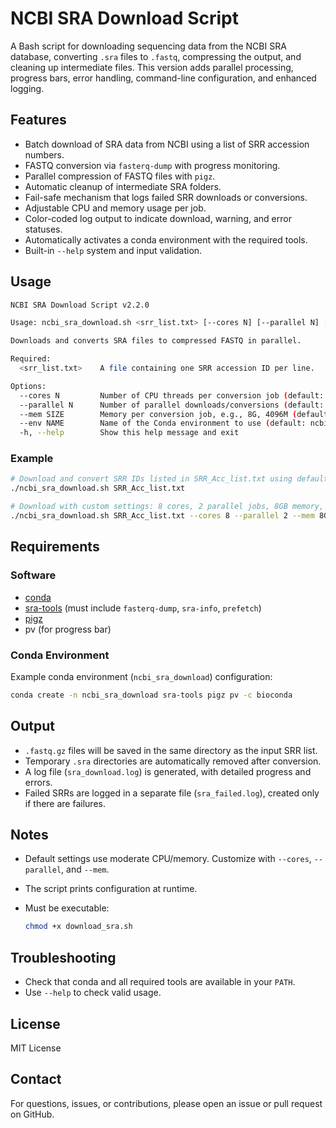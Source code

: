 # NCBI SRA Download Script

A Bash script for downloading sequencing data from the NCBI SRA database, converting `.sra` files to `.fastq`, compressing the output, and cleaning up intermediate files. This version adds parallel processing, progress bars, error handling, command-line configuration, and enhanced logging.

## Features

* Batch download of SRA data from NCBI using a list of SRR accession numbers.
* FASTQ conversion via `fasterq-dump` with progress monitoring.
* Parallel compression of FASTQ files with `pigz`.
* Automatic cleanup of intermediate SRA folders.
* Fail-safe mechanism that logs failed SRR downloads or conversions.
* Adjustable CPU and memory usage per job.
* Color-coded log output to indicate download, warning, and error statuses.
* Automatically activates a conda environment with the required tools.
* Built-in `--help` system and input validation.

## Usage

```bash
NCBI SRA Download Script v2.2.0

Usage: ncbi_sra_download.sh <srr_list.txt> [--cores N] [--parallel N] [--mem SIZE] [--env NAME] [-h|--help]

Downloads and converts SRA files to compressed FASTQ in parallel.

Required:
  <srr_list.txt>    A file containing one SRR accession ID per line.

Options:
  --cores N         Number of CPU threads per conversion job (default: max/4)
  --parallel N      Number of parallel downloads/conversions (default: 4)
  --mem SIZE        Memory per conversion job, e.g., 8G, 4096M (default: 4G)
  --env NAME        Name of the Conda environment to use (default: ncbi_sra_download)
  -h, --help        Show this help message and exit
```

### Example

```bash
# Download and convert SRR IDs listed in SRR_Acc_list.txt using default settings
./ncbi_sra_download.sh SRR_Acc_list.txt

# Download with custom settings: 8 cores, 2 parallel jobs, 8GB memory, and a specific conda environment
./ncbi_sra_download.sh SRR_Acc_list.txt --cores 8 --parallel 2 --mem 8G --env your_env_name
```

## Requirements

### Software

* [conda](https://docs.conda.io/en/latest/)
* [sra-tools](https://github.com/ncbi/sra-tools) (must include `fasterq-dump`, `sra-info`, `prefetch`)
* [pigz](https://zlib.net/pigz/)
* pv (for progress bar)

### Conda Environment

Example conda environment (`ncbi_sra_download`) configuration:

```bash
conda create -n ncbi_sra_download sra-tools pigz pv -c bioconda
```

## Output

* `.fastq.gz` files will be saved in the same directory as the input SRR list.
* Temporary `.sra` directories are automatically removed after conversion.
* A log file (`sra_download.log`) is generated, with detailed progress and errors.
* Failed SRRs are logged in a separate file (`sra_failed.log`), created only if there are failures.

## Notes

* Default settings use moderate CPU/memory. Customize with `--cores`, `--parallel`, and `--mem`.
* The script prints configuration at runtime.
* Must be executable:

  ```bash
  chmod +x download_sra.sh
  ```

## Troubleshooting

* Check that conda and all required tools are available in your `PATH`.
* Use `--help` to check valid usage.

## License

MIT License

## Contact

For questions, issues, or contributions, please open an issue or pull request on GitHub.
